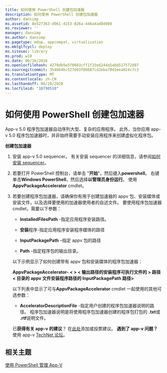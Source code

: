 ```yaml
---
title: 如何使用 PowerShell 创建包加速器
description: 如何使用 PowerShell 创建包加速器
author: dansimp
ms.assetid: 8e527363-d961-4153-826a-446a4ad8d980
ms.reviewer: ''
manager: dansimp
ms.author: dansimp
ms.pagetype: mdop, appcompat, virtualization
ms.mktglfcycl: deploy
ms.sitesec: library
ms.prod: w10
ms.date: 06/16/2016
ms.openlocfilehash: 4270db9a5f0603cff1f33e6244a5abb517572d97
ms.sourcegitcommit: 354664bc527d93f80687cd2eba70d1eea024c7c3
ms.translationtype: MT
ms.contentlocale: zh-CN
ms.lasthandoff: 06/26/2020
ms.locfileid: "10798510"
---
```

# 如何使用 PowerShell 创建包加速器


App-v 5.0 程序包加速器自动序列大型、复杂的应用程序。 此外，当你应用 app-v 5.0 程序包加速器时，并非始终需要手动安装应用程序来创建虚拟化程序包。

**创建包加速器**

1.  安装 app-v 5.0 sequencer。 有关安装 sequencer 的详细信息，请参阅[如何安装 sequencer](how-to-install-the-sequencer-beta-gb18030.md)。

2.  若要打开 PowerShell 控制台，请单击 "**开始**"，然后键入**powershell**。 右键单击**Windows PowerShell**，然后选择**以管理员身份运行**。 使用**AppvPackageAccelerator** cmdlet。

3.  若要创建程序包加速器，请确保你有用于创建加速器的 appv 包、安装媒体或安装文件，以及选择要使用的加速器使用者的自述文件。 要使用程序包加速器 cmdlet，需要以下参数：

    -   **InstalledFilesPath** -指定应用程序安装路径。

    -   **安装**程序-指定应用程序安装程序媒体的路径

    -   **InputPackagePath** –指定 appv 包的路径

    -   **Path** -指定程序包的输出目录。

    以下示例显示了如何创建带有 appv 包和安装媒体的程序包加速器：

    **AppvPackageAccelerator- &lt; &gt; &lt; 输出路径的安装程序可执行文件的 &gt; 路径 &lt; 目录的 appv 文件安装程序路径的 InputPackagePath 路径&gt;**

    以下列表中显示了可与**AppvPackageAccelerator** cmdlet 一起使用的其他可选参数：

    -   **AcceleratorDescriptionFile** -指定用户创建的程序包加速器说明的路径。 程序包加速器说明是将使用程序包加速器创建的程序包打包的 **.txt**或 **.rtf**说明文件。

    已**获得有关 app-v 的建议**？ 在[此处](http://appv.uservoice.com/forums/280448-microsoft-application-virtualization)添加或投票建议。 **遇到了 app-v 问题？** 使用 app-v [TechNet 论坛](https://social.technet.microsoft.com/Forums/home?forum=mdopappv)。

## 相关主题


[使用 PowerShell 管理 App-V](administering-app-v-by-using-powershell.md)

 

 






